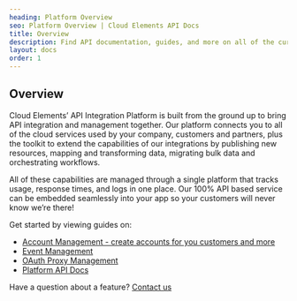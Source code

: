 ```yaml
---
heading: Platform Overview
seo: Platform Overview | Cloud Elements API Docs
title: Overview
description: Find API documentation, guides, and more on all of the currently supported Platform features.
layout: docs
order: 1
---
```


## Overview

Cloud Elements’ API Integration Platform is built from the ground up to bring API integration and management together. Our platform connects you to all of the cloud services used by your company, customers and partners, plus the toolkit to extend the capabilities of our integrations by publishing new resources, mapping and transforming data, migrating bulk data and orchestrating workflows.

All of these capabilities are managed through a single platform that tracks usage, response times, and logs in one place. Our 100% API based service can be embedded seamlessly into your app so your customers will never know we’re there!

Get started by viewing guides on:

* [Account Management - create accounts for you customers and more](/docs/platform/accounts/account-management.html)
* [Event Management](event-management.html)
* [OAuth Proxy Management](oauth-proxy.html)
* [Platform API Docs](platform-docs.html)

Have a question about a feature? [Contact us](mailto:support@cloud-elements.com)
